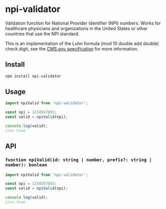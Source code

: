 # npi-validator

Validation function for National Provider Identifier (NPI) numbers. Works for healthcare physicians and organizations in the United States or other countries that use the NPI standard.

This is an implementation of the Luhn formula (mod 10 double add double) check digit, see the [CMS.gov specification](https://www.cms.gov/Regulations-and-Guidance/Administrative-Simplification/NationalProvIdentStand/Downloads/NPIcheckdigit.pdf) for more information.

## Install

```sh
npm install npi-validator
```

## Usage

```js
import npiValid from 'npi-validator';

const npi = 1234567893;
const valid = npiValid(npi);

console.log(valid);
//=> true
```

## API

### `function npiValid(id: string | number, prefix?: string | number): boolean`

```js
import npiValid from 'npi-validator';

const npi = 1234567893;
const valid = npiValid(npi);

console.log(valid);
//=> true
```
